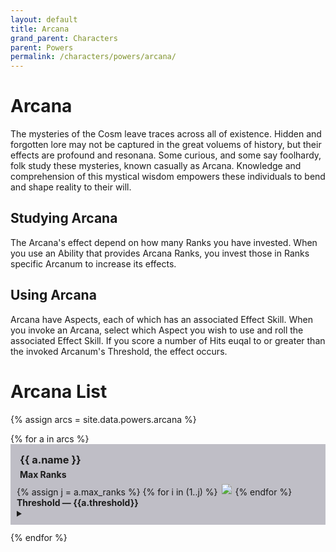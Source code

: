 ```yaml
---
layout: default
title: Arcana
grand_parent: Characters
parent: Powers
permalink: /characters/powers/arcana/
---
```


# Arcana

The mysteries of the Cosm leave traces across all of existence.  Hidden and forgotten lore may not be captured in the great voluems of history, but their effects are profound and resonana.
Some curious, and some say foolhardy, folk study these mysteries, known casually as Arcana.  Knowledge and comprehension of this mystical wisdom empowers these individuals to bend and shape reality to their will.

## Studying Arcana
The Arcana's effect depend on how many Ranks you have invested.  When you use an Ability that provides Arcana Ranks, you invest those in Ranks specific Arcanum to increase its effects.

## Using Arcana
Arcana have Aspects, each of which has an associated Effect Skill.  When you invoke an Arcana, select which Aspect you wish to use and roll the associated Effect Skill.
If you score a number of Hits euqal to or greater than the invoked Arcanum's Threshold, the effect occurs.


# Arcana List

{% assign arcs = site.data.powers.arcana %}

<section>
{% for a in arcs %}
    <div style="background-color: #37344f50; padding: 10px">
        <h3 style="margin:5px">{{ a.name }}</h3>
        <h4 style="margin:5px">Max Ranks</h4>
        {% assign j = a.max_ranks %}
        {% for i in (1..j) %}
            <img style="width: 20px" src="/no1_system/assets/img/plain-circle.png">
        {% endfor %}
        <strong>Threshold &mdash; {{a.threshold}}</strong>
        <details>
            <summary>
            </summary>
            {% if a.requires %}
                <p style="margin:5px, font-size: 8">
                    <strong>Requires: </strong><em>{{ a.requires }}</em>
                </p>
            {% endif %}
            {% for asp in a.aspects %}
                <div style="background-color: #4b476650; padding: 8px;">
                    {{ asp.skill }}
                    <h4 style="margin:5px">{{ asp.type }}</h4>
                    <strong>Strain:</strong> {{ asp.strain }}<br>
                    <table>
                        <tr>
                            <th style="width: 20%;">Rank</th>
                            <th>Effect</th>
                        </tr>
                        {% assign eff = asp.effects %}
                        {% for dtl in asp.effects %}
                            <tr>
                                <td style="width: 20%;">
                                {% assign k = dtl.ranks %}
                                {% for i in (1..k) %}
                                    <img style="width: 20px" src="/no1_system/assets/img/plain-circle.png">
                                {% endfor %}
                                </td>
                                <td>{{ dtl.effect }}</td>
                            </tr>
                        {% endfor %}
                    </table>
                </div>
                <div style="height:8px;"></div>
            {% endfor %}
</details>
</div>
<div style="height:12px;"></div>
{% endfor %}
</section>

<style>
    tr:nth-child(even) {
        background-color: #34324050;
    }
    
    tr {
        border-bottom: 1px solid #ddd;
        }
</style>